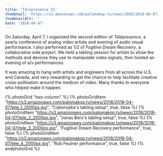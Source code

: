 ```yaml
---
title: 'Télépresence II'
thumbnail: 'https://s3.amazonaws.com/palomakop.tv/news/2018/2018-04-07/telepresence_ii_poster.jpg'
thumbnailAlt: ''
date: '2018-04-07'
---
```


On Saturday, April 7, I organized the second edition of *Télépresence*, a yearly conference of analog video artists and evening of audio visual performance. I also performed as 1/2 of *Fugitive Dream Recovery*, a collaborative side project. We held a tabling session for artists to show the methods and devices they use to manipulate video signals, then hosted an evening of a/v performances.

It was amazing to hang with artists and engineers from all across the U.S. and Canada, and very rewarding to get the chance to help facilitate creative cross-pollination around the medium of video. Many thanks to everyone who helped make it happen.

{% photoGrid "two-column" %}
{% photoGridItem "https://s3.amazonaws.com/palomakop.tv/news/2018/2018-04-07/tele_1_2000px.jpg", "Cskonopka's tabling setup", true, false %}
{% photoGridItem "https://s3.amazonaws.com/palomakop.tv/news/2018/2018-04-07/tele_2_2000px.jpg", "Jonas Bers's tabling setup", true, false %}
{% photoGridItem "https://s3.amazonaws.com/palomakop.tv/news/2018/2018-04-07/tele_3_2000px.jpg", "Fugitive Dream Recovery performance", true, false %}
{% photoGridItem "https://s3.amazonaws.com/palomakop.tv/news/2018/2018-04-07/tele_4_2000px.jpg", "Rob Feulner performance", true, false %}
{% endphotoGrid %}

